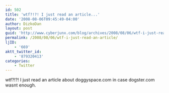 ```yaml
---
id: 502
title: 'wtf?!?! I just read an article...'
date: '2008-08-06T09:45:49-04:00'
author: DizkoDan
layout: post
guid: 'http://www.cyberjunx.com/blog/archives/2008/08/06/wtf-i-just-read-an-article/'
permalink: /2008/08/06/wtf-i-just-read-an-article/
ljID:
    - '669'
aktt_twitter_id:
    - '879320413'
categories:
    - Twitter
---
```


wtf?!?! I just read an article about doggyspace.com in case dogster.com wasnt enough.
